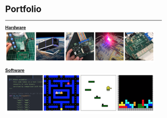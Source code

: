 # Portfolio
---
<p style="text-align:center">
<b>

<a href="https://laurenadachi.github.io/hardware.html">Hardware</a>
<img src="images/Hardware.png?raw=true" style="width:480px;">

<a href="https://laurenadachi.github.io/software.html">Software</a>
<img src="images/Software.png?raw=true" style="width:480px;">

</b>
</p>

